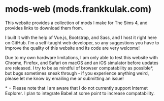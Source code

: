 # mods-web (mods.frankkulak.com)

This website provides a collection of mods I make for The Sims 4, and provides links to download them from.

I built it with the help of Vue.js, Bootstrap, and Sass, and I host it right here on GitHub. I'm a self-taught web developer, so any suggestions you have to improve the quality of this website and its code are very welcome!

Due to my own hardware limitations, I am only able to test this website with Chrome, Firefox, and Safari on macOS and an iOS simulator before updates are released. I try to be as mindful of browser compatability as possible*, but bugs sometimes sneak through - if you experience anything weird, please let me know by emailing me or submitting an issue!

\* = Please note that I am aware that I do not currently support Internet Explorer. I plan to integrate Babel at some point to increase compatability.
